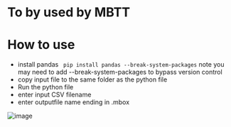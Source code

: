 # To by used by MBTT

# How to use
- install pandas ` pip install pandas --break-system-packages`  note you may need to add --break-system-packages to bypass version control
- copy input file to the same folder as the python file
- Run the python file
- enter input CSV filename
- enter outputfile name ending in .mbox

![image](https://github.com/user-attachments/assets/2be9b809-8eb4-4a63-97e6-ee2a1b8410bb)

